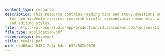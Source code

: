 ```yaml
---
content_type: resource
description: This resource contains reading tips and study questions on research writing
  for non-academic readers, research briefs, communication channels, writing support,
  and editing styles.
file: https://ol-ocw-studio-app-production.s3.amazonaws.com/courses/11-800-doctoral-research-seminar-knowledge-in-the-public-arena-spring-2007/e4d66ad464822a4c64ecb58c582e9076_read11.pdf
file_type: application/pdf
resourcetype: Document
title: read11.pdf
uid: e4d66ad4-6482-2a4c-64ec-b58c582e9076
---
```

